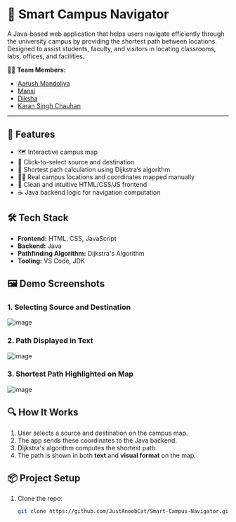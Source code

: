 # 🧭 Smart Campus Navigator

A Java-based web application that helps users navigate efficiently through the university campus by providing the shortest path between locations. Designed to assist students, faculty, and visitors in locating classrooms, labs, offices, and facilities.

👨‍💻 **Team Members**:  
- [Aarush Mandoliya](https://github.com/JustAnoobCat)  
- [Mansi](https://github.com/blackhat289) 
- [Diksha](https://github.com/Diksha940)
- [Karan Singh Chauhan](https://github.com/karan-0007)  

---

## 🚀 Features

- 🗺️ Interactive campus map
- 📍 Click-to-select source and destination
- 📏 Shortest path calculation using Dijkstra’s algorithm
- 🧑‍🎓 Real campus locations and coordinates mapped manually
- 🎨 Clean and intuitive HTML/CSS/JS frontend
- ☕ Java backend logic for navigation computation

## 🛠️ Tech Stack

- **Frontend:** HTML, CSS, JavaScript
- **Backend:** Java
- **Pathfinding Algorithm:** Dijkstra's Algorithm
- **Tooling:** VS Code, JDK

## 🖼️ Demo Screenshots

### 1. Selecting Source and Destination
![image](https://github.com/user-attachments/assets/1809f365-c77a-4cd0-8b63-54266d869598)

### 2. Path Displayed in Text
![image](https://github.com/user-attachments/assets/e385be9c-7981-4bd0-8a27-7734a8a3f19e)

### 3. Shortest Path Highlighted on Map
![image](https://github.com/user-attachments/assets/e64d5c65-392b-4092-a8c2-210cf862cf88)

## 🔍 How It Works

1. User selects a source and destination on the campus map.
2. The app sends these coordinates to the Java backend.
3. Dijkstra's algorithm computes the shortest path.
4. The path is shown in both **text** and **visual format** on the map.

## 📦 Project Setup

1. Clone the repo:
   ```bash
   git clone https://github.com/JustAnoobCat/Smart-Campus-Navigator.git
